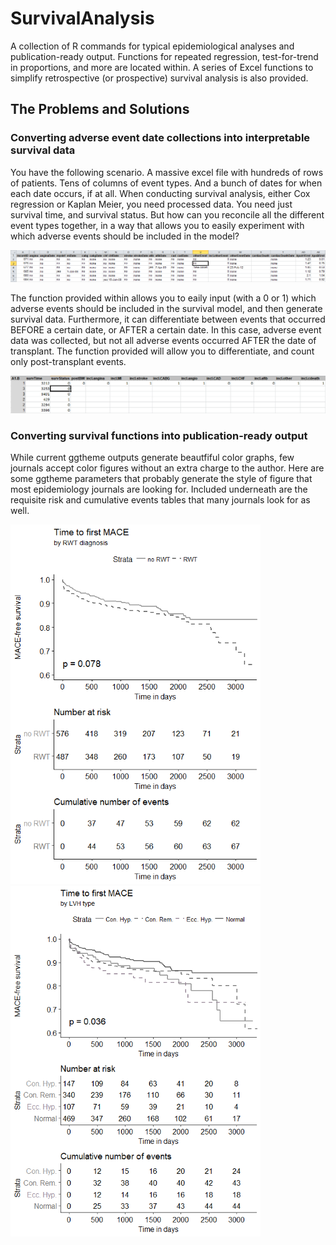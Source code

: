 # SurvivalAnalysis
A collection of R commands for typical epidemiological analyses and publication-ready output. Functions for repeated regression, test-for-trend in proportions, and more are located within. A series of Excel functions to simplify retrospective (or prospective) survival analysis is also provided.

## The Problems and Solutions
### Converting adverse event date collections into interpretable survival data
You have the following scenario. A massive excel file with hundreds of rows of patients. Tens of columns of event types. And a bunch of dates for when each date occurs, if at all. When conducting survival analysis, either Cox regression or Kaplan Meier, you need processed data. You need just survival time, and survival status. But how can you reconcile all the different event types together, in a way that allows you to easily experiment with which adverse events should be included in the model?

<img src="https://github.com/malyalar/SurvivalAnalysis/blob/master/excelFunctions/Excel%20screenshot.png">

The function provided within allows you to eaily input (with a 0 or 1) which adverse events should be included in the survival model, and then generate survival data. Furthermore, it can differentiate between events that occurred BEFORE a certain date, or AFTER a certain date. In this case, adverse event data was collected, but not all adverse events occurred AFTER the date of transplant. The function provided will allow you to differentiate, and count only post-transplant events. 

<img src="https://github.com/malyalar/SurvivalAnalysis/blob/master/excelFunctions/Solution%20screenshot.png">


### Converting survival functions into publication-ready output
While current ggtheme outputs generate beautfiful color graphs, few journals accept color figures without an extra charge to the author. Here are some ggtheme parameters that probably generate the style of figure that most epidemiology journals are looking for. Included underneath are the requisite risk and cumulative events tables that many journals look for as well.
<p>
<img src="https://github.com/malyalar/SurvivalAnalysis/blob/master/excelFunctions/Time%20to%20MACE%2C%20RWT%20diagnosis.png" width=400>
<img src="https://github.com/malyalar/SurvivalAnalysis/blob/master/excelFunctions/Time%20to%20MACE%2C%20LVH%20type.png" width=400>  
</p>
